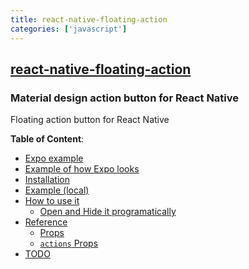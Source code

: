 ```yaml
---
title: react-native-floating-action
categories: ['javascript']
---
```

## [react-native-floating-action](https://github.com/santomegonzalo/react-native-floating-action)

### Material design action button for React Native


Floating action button for React Native

**Table of Content**:

- [Expo example](#expo-example)
- [Example of how Expo looks](#example-of-how-expo-looks)
- [Installation](#installation)
- [Example (local)](#example)
- [How to use it](#how-to-use-it)
  - [Open and Hide it programatically](#open-and-hide-it-programatically)
- [Reference](#reference)
  - [Props](#props)
  - [`actions` Props](#actions-props)
- [TODO](#todo)
